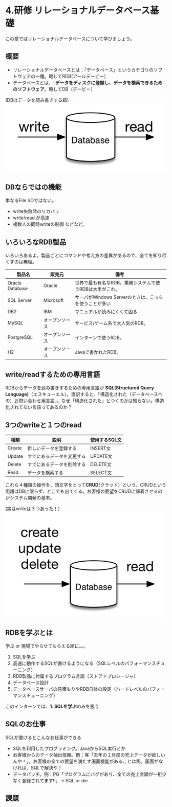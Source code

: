 # 4.研修 リレーショナルデータベース基礎
この章ではリレーショナルデータベースについて学びましょう。

## 概要

- リレーショナルデータベースとは：「データベース」というカテゴリのソフトウェアの一種。略してRDB(アールデービー）
- データベースとは、：**データをディスクに登録し、データを検索できるためのソフトウェア**。略してDB（デービー）

(DBはデータを読み書きする箱）
![](../images/image-04-0001.png)

## DBならではの機能
単なるFile I/Oではない。

- write失敗時のリカバリ
- write/read が高速
- 複数人の同時writeの制御
などなど。

## いろいろなRDB製品
いろいろあるよ。製品ごとにコマンドや考え方の差異があるので、全てを知り尽くすのは無理。

| 製品名 | 販売元 | 備考 |
| -- | -- | -- |
| Oracle Database | Oracle | 世界で最も有名なRDB。業務システムで使うRDBは大半がこれ。 |
| SQL Server | Microsoft | サーバがWindows Serverのときは、こっちを使うことが多い |
| DB2 | IBM | マニュアルが読みにくくて困る |
| MySQL | オープンソース | サービス/ゲーム系で大人気のRDB。 |
| PostgreSQL | オープンソース | インターンで使うRDB。 |
| H2 | オープンソース | Javaで書かれたRDB。 |

## write/readするための専用言語
RDBからデータを読み書きするための専用言語が
**SQL(Structured Query Language)**（エスキューエル）。直訳すると、「構造化された（データベースへの）お問い合わせ用言語」。なぜ「構造化された」とつくのかは知らない。構造化されてない言語ってあるのか？

## 3つのwriteと１つのread

| 種類 | 説明 | 使用するSQL文 |
| -- | -- | -- |
| Create | 新しいデータを登録する | INSERT文 |
| Update | すでにあるデータを変更する | UPDATE文 |
| Delete | すでにあるデータを削除する | DELETE文 |
| Read | データを検索する | SELECT文 |

これら４種類の操作を、頭文字をとって**CRUD**(クラッド）という。CRUDという用語はDBに限らず、どこでも出てくる。お客様の要望をCRUDに帰着させるのがシステム開発の基本。

(実はwriteは３つあった！）
![](../images/image-04-0002.png)

## RDBを学ぶとは
学ぶ or 現場でやらせてもらえる順に。。。
1. SQLを学ぶ
2. 高速に動作するSQLが書けるようになる（SQLレベルのパフォーマンスチューニング）
3. RDB製品に付属するプログラム言語（ストアドプロシージャ）
4. データベース設計
5. データベースサーバの見積もりやRDB自体の設定（ハードレベルのパフォーマンスチューニング）

このインターンでは、**1. SQLを学ぶ**のみを扱う

## SQLのお仕事
SQLが書けるとこんなお仕事ができる

- SQLを利用したプログラミング。JavaからSQL実行とか
- お客様からのデータ抽出依頼。例：客「去年の１月度の売上データが欲しいんや！」。お客様の全ての要望を満たす画面機能があることは稀。画面がなければ、SQLで解決や！
- データパッチ。例：PG「プログラムにバグがあり、全ての売上金額が一桁少なく登録されてます!!」-> SQL or die

## 課題






